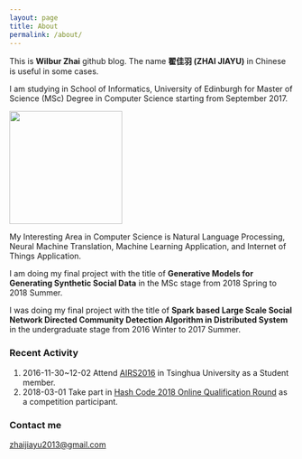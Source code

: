 ```yaml
---
layout: page
title: About
permalink: /about/
---
```

This is **Wilbur Zhai** github blog. The name **翟佳羽 (ZHAI JIAYU)** in Chinese is useful in some cases.

I am studying in School of Informatics, University of Edinburgh for Master of Science (MSc) Degree in Computer Science starting from September 2017.

<img src="http://wilburzhai.site/wp-content/uploads/2016/12/logo.png" width="200">

My Interesting Area in Computer Science is Natural Language Processing, Neural Machine Translation, Machine Learning Application, and Internet of Things Application.

I am doing my final project with the title of **Generative Models for Generating Synthetic Social Data** in the MSc stage from 2018 Spring to 2018 Summer.

I was doing my final project with the title of **Spark based Large Scale Social Network Directed Community Detection Algorithm in Distributed System** in the undergraduate stage from 2016 Winter to 2017 Summer.

### Recent Activity

1. 2016-11-30~12-02 Attend [AIRS2016](http://airs2016.ruc.edu.cn/) in Tsinghua University as a Student member.
2. 2018-03-01 Take part in [Hash Code 2018 Online Qualification Round](https://hashcode.withgoogle.com/index.html) as a competition participant.

### Contact me

[zhaijiayu2013@gmail.com](mailto:zhaijiayu2013@gmail.com)